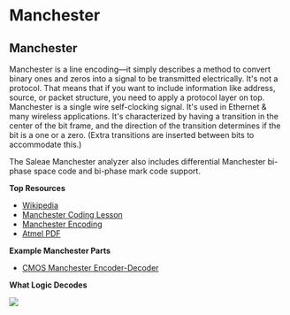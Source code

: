 # Manchester

## Manchester

Manchester is a line encoding—it simply describes a method to convert binary ones and zeros into a signal to be transmitted electrically. It's not a protocol. That means that if you want to include information like address, source, or packet structure, you need to apply a protocol layer on top. Manchester is a single wire self-clocking signal. It's used in Ethernet & many wireless applications. It's characterized by having a transition in the center of the bit frame, and the direction of the transition determines if the bit is a one or a zero. \(Extra transitions are inserted between bits to accommodate this.\)

The Saleae Manchester analyzer also includes differential Manchester bi-phase space code and bi-phase mark code support.

**Top Resources**

* [Wikipedia](http://en.wikipedia.org/wiki/Manchester_code)
* [Manchester Coding Lesson](http://www.mathcs.emory.edu/~cheung/Courses/455/Syllabus/2-physical/1-Others/Encoding.htm)
* [Manchester Encoding](http://www.erg.abdn.ac.uk/~gorry/eg3567/phy-pages/man.html)
* [Atmel PDF](http://www.nesweb.ch/downloads/doc9164.pdf)

**Example Manchester Parts**

* [CMOS Manchester Encoder-Decoder](http://www.intersil.com/en/products/timing-and-digital/microprocessors-and-peripherals/data-communications/HD-6409.html#0.html)

**What Logic Decodes**

[ ![](https://trello-attachments.s3.amazonaws.com/57215da0d6b19b4ab3609e8c/981x137/ce2d64cc35324aed076859d9bf6f1193/Manchester.png) ](https://trello-attachments.s3.amazonaws.com/57215da0d6b19b4ab3609e8c/981x137/ce2d64cc35324aed076859d9bf6f1193/Manchester.png)

